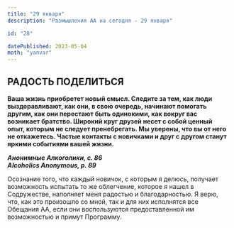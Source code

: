 ```yaml
---
title: "29 января"
description: "Размышления АА на сегодня - 29 января"

id: "28"

datePublished: 2023-05-04
moth: "yanvar"
---
```


## РАДОСТЬ ПОДЕЛИТЬСЯ

**Ваша жизнь приобретет новый смысл. Следите за тем, как люди выздоравливают,
как они, в свою очередь, начинают помогать другим, как они перестают быть
одинокими, как вокруг вас возникает братство. Широкий круг друзей несет с
собой ценный опыт, которым не следует пренебрегать. Мы уверены, что вы от него
не откажетесь. Частые контакты с новичками и друг с другом станут яркими
событиями вашей жизни.**

**_Анонимные Алкоголики, с. 86  
Alcoholics Anonymous, p. 89_**

Осознание того, что каждый новичок, с которым я делюсь, получает возможность
испытать то же облегчение, которое я нашел в Содружестве, наполняет меня
радостью и благодарностью. Я верю, что, как это произошло со мной, так и для
них исполнятся все Обещания АА, если они воспользуются предоставленной им
возможностью и примут Программу.
